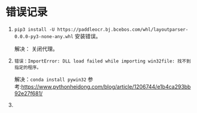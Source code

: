 # 错误记录

1. `pip3 install -U https://paddleocr.bj.bcebos.com/whl/layoutparser-0.0.0-py3-none-any.whl` 安装错误。

   解决： 关闭代理。

2. ` 错误：ImportError: DLL load failed while importing win32file: 找不到指定的程序。 `

   解决：`conda install pywin32`  参考:https://www.pythonheidong.com/blog/article/1206744/e1b4ca293bb92e27f681/

3. 


